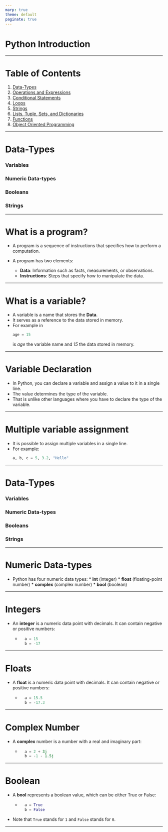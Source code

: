 ```yaml
---
marp: true
theme: default
paginate: true
---
```


<!--
style: |
  section {
    position: relative;
  }

  /* Position the logo at the top right */
  section {
    background-image: url('steinbeis_logo.png');
    background-position: top right;
    background-size: 150px; /* Adjust size */
    background-repeat: no-repeat;
    padding-top: 160px; /* Ensure content doesn't overlap with the logo */
  }

  /* Ensure the page number is positioned at the bottom right */
  .marp-slide .page-number {
    position: absolute;
    bottom: 10px;   /* Position from the bottom */
    right: 10px;    /* Position from the right */
    font-size: 14px; /* Adjust font size if needed */
    color: #000;    /* Change color as necessary */
  }

  /* Allow for shaded texts */
  .faded{
    opacity: 0.5;
  }
-->

# Python Introduction

---

# Table of Contents
1. [Data-Types](#data-types)
2. [Operations and Expressions](#operations-and-expressions)
3. [Conditional Statements](#conditional-statements)
4. [Loops](#loops)
5. [Strings](#strings)
6. [Lists, Tuple, Sets, and Dictionaries](#lists-tuple-sets-and-dictionaries)
7. [Functions](#functions)
8. [Object Oriented Programming](#object-oriented-programming)

---

# Data-Types

### Variables
### <span class="faded">Numeric Data-types</span>
### <span class="faded">Booleans</span>
### <span class="faded">Strings</span>

---

# What is a program?

* A program is a sequence of instructions that specifies how to perform a computation.

* A program has two elements:
  * **Data**: Information such as facts, measurements, or observations.
  * **Instructions**: Steps that specify how to manipulate the data.

---

# What is a variable?

* A variable is a name that stores the **Data**.
* It serves as a reference to the data stored in memory.
* For example in
    ```python
    age = 15
    ```
    is *age* the variable name and *15* the data stored in memory.

---

# Variable Declaration

* In Python, you can declare a variable and assign a value to it in a single line.
* The value determines the type of the variable.
* That is unlike other languages where you have to declare the type of the variable.

---

# Multiple variable assignment

* It is possible to assign multiple variables in a single line.
* For example:
    ```python
    a, b, c = 5, 3.2, "Hello"
    ```

---

# Data-Types

### <span class="faded">Variables</span>
### Numeric Data-types
### <span class="faded">Booleans</span>
### <span class="faded">Strings</span>

---

# Numeric Data-types

* Python has four numeric data types:
        * **int** (integer)
        * **float** (floating-point number)
        * **complex** (complex number)
        * **bool** (boolean)

---

# Integers

* An **integer** is a numeric data point with decimals. It can contain negative or positive numbers:
    * ```python
        a = 15
        b = -17
        ```

---

# Floats

* A **float**
is a numeric data point with decimals. It can contain negative or positive numbers:
    * ```python
        a = 15.5
        b = -17.3
        ```

---

# Complex Number

* A **complex** number is a number with a real and imaginary part:
    * ```python
        a = 2 + 3j
        b = -1 - 1.5j
        ```

---

# Boolean

* A **bool** represents a boolean value, which can be either True or False:
    * ```python
        a = True
        b = False
        ```
* Note that `True` stands for `1` and `False` stands for `0`.

---
